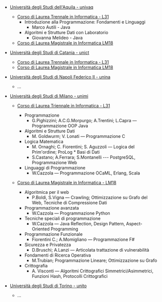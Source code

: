 
* [Università degli Studi dell'Aquila - univaq](http://www.univaq.it/)
    * [Corso di Laurea Trennale in Informatica - L31](http://www.disim.univaq.it/didattica/content.php?laurea=1&pid=549&did=0)
        * Introduzione alla Programmazione: Fondamenti e Linguaggi
            * Marco Autili - Java
        * Algoritmi e Strutture Dati con Laboratorio
            * Giovanna Melideo - Java
    * [Corso di Laurea Magistrale in Informatica LM18](http://www.univaq.it/section.php?id=1670&idcorso=522)


* [Università degli Studi di Catania - unict](http://www.unict.it/)
    * [Corso di Laurea Trennale in Informatica - L31](http://web.dmi.unict.it/Didattica/Laurea%20Triennale%20in%20Informatica%20L-31)
    * [Corso di Laurea Magistrale in Informatica LM18](http://web.dmi.unict.it/Didattica/Laurea%20Magistrale%20in%20Informatica%20LM-18)

* [Università degli Studi di Napoli Federico II - unina](http://www.unina.it/)
    * ...

* [Università degli Studi di Milano - unimi](http://www.unimi.it/)
    * [Corso di Laurea Triennale in Informatica - L31](http://www.ccdinf.unimi.it/it/corsiDiStudio/2015/F1Xof2/index.html)
        			
		* Programmazione
			* G.Pighizzini; A.C.G.Morpurgo; A.Trentini; L.Capra — Programmazione OOP Java
		* Algoritmi e Strutture Dati
			* M. Goldwurm; V. Lonati — Programmazione C
		* Logica Matematica
			* M. Ornaghi; C. Fiorentini; S. Aguzzoli — Logica del Prim'ordine; ProLog		* Basi di Dati
  			* S.Castano; A.Ferrara; S.Montanelli --- PostgreSQL, Programmazione Web
		* Linguaggi di Programmazione
			* W.Cazzola — Programmazione OCaML, Erlang, Scala
   
    * [Corso di Laurea Magistrale in Informatica - LM18](http://www.ccdinf.unimi.it/it/corsiDiStudio/2015/F1Xof2/index.html)

		* Algoritmica per il web
			* P.Boldi, S.Vigna — Crawling; Ottimizzazione su Grafo del Web, Tecniche di Compressione Dati
		* Programmazione avanzata
			* W.Cazzola — Programmazione Python
		* Tecniche speciali di programmazione
			* W.Cazzola — Java Reflection, Design Pattern, Aspect-Oriented Programming
		* Programmazione Funzionale
			* Fiorentini C.; A.Momigliano — Programmazione F#
		* Sicurezza e Privatezza
			* D.Bruschi; A.Lanzi — Articolata trattazione di vulnerabilità
		* Fondamenti di Ricerca Operativa 
			* M.Trubian; Programmazione Lineare; Ottimizzazione su Grafo
		* Crittografia 
			* A. Visconti — Algoritmi Crittografici Simmetrici/Asimmetrici, Funzioni Hash, Protocolli Crittografici 

* [Università degli Studi di Torino - unito](http://www.unito.it/)
    * ...
